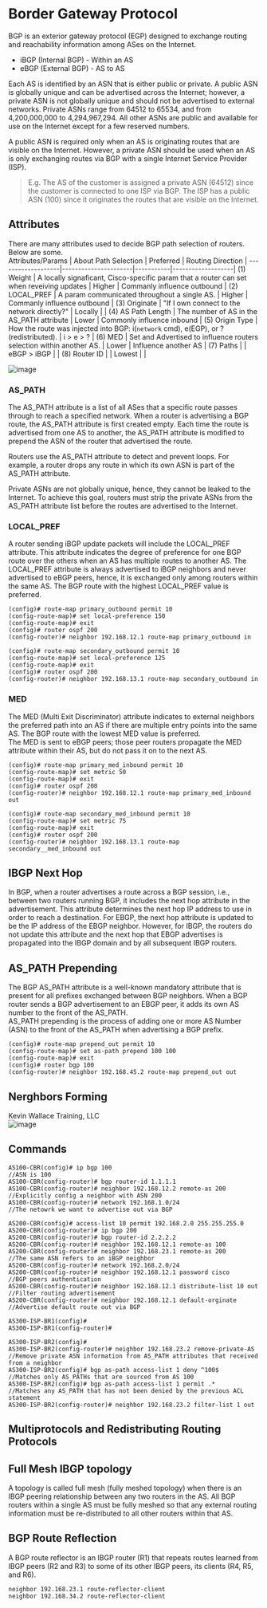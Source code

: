 # Border Gateway Protocol
BGP is an exterior gateway protocol (EGP) designed to exchange routing and reachability information among ASes on the Internet. 
- iBGP (Internal BGP) - Within an AS
- eBGP (External BGP) - AS to AS

Each AS is identified by an ASN that is either public or private. A public ASN is globally unique and can be advertised across the Internet; however, a private ASN is not globally unique and should not be advertised to external networks. Private ASNs range from 64512 to 65534, and from 4,200,000,000 to 4,294,967,294. All other ASNs are public and available for use on the Internet except for a few reserved numbers.  

A public ASN is required only when an AS is originating routes that are visible on the Internet. However, a private ASN should be used when an AS is only exchanging routes via BGP with a single Internet Service Provider (ISP).  
> E.g. The AS of the customer is assigned a private ASN (64512) since the customer is connected to one ISP via BGP. The ISP has a public ASN (100) since it originates the routes that are visible on the Internet.   

## Attributes
There are many attributes used to decide BGP path selection of routers. Below are some.  
Attributes/Params  | About Path Selection | Preferred | Routing Direction |
-------------------|----------------------|-----------|-------------------|
(1) Weight         | A locally signaficant, Cisco-specific param that a router can set when reveiving updates | Higher | Commanly influence outbound |
(2) LOCAL_PREF     | A param communicated throughout a single AS. | Higher | Commanly influence outbound |
(3) Originate      | "If I own connect to the network directly?" | Locally |  |
(4) AS Path Length | The number of AS in the AS_PATH attribute | Lower | Commonly influence inbound |
(5) Origin Type    | How the route was injected into BGP: i(`network` cmd), e(EGP), or ?(redistributed). | i > e > ? |
(6) MED            | Set and Advertised to influence routers selection within another AS. | Lower | Influence another AS |
(7) Paths          | | eBGP > iBGP | |
(8) Router ID      | | Lowest | |

![image](https://github.com/jibingl/CCNA-CCNP/assets/84643474/587c16bd-9b10-4d72-b6b0-a78c41697a3d)

### AS_PATH
The AS_PATH attribute is a list of all ASes that a specific route passes through to reach a specified network. When a router is advertising a BGP route, the AS_PATH attribute is first created empty. Each time the route is advertised from one AS to another, the AS_PATH attribute is modified to prepend the ASN of the router that advertised the route.

Routers use the AS_PATH attribute to detect and prevent loops. For example, a router drops any route in which its own ASN is part of the AS_PATH attribute.

Private ASNs are not globally unique, hence, they cannot be leaked to the Internet. To achieve this goal, routers must strip the private ASNs from the AS_PATH attribute list before the routes are advertised to the Internet.

### LOCAL_PREF
A router sending iBGP update packets will include the LOCAL_PREF attribute. This attribute indicates the degree of preference for one BGP route over the others when an AS has multiple routes to another AS. The LOCAL_PREF attribute is always advertised to iBGP neighbors and never advertised to eBGP peers, hence, it is exchanged only among routers within the same AS. The BGP route with the highest LOCAL_PREF value is preferred.
```
(config)# route-map primary_outbound permit 10
(config-route-map)# set local-preference 150
(config-route-map)# exit
(config)# router ospf 200
(config-router)# neighbor 192.168.12.1 route-map primary_outbound in

(config)# route-map secondary_outbound permit 10
(config-route-map)# set local-preference 125
(config-route-map)# exit
(config)# router ospf 200
(config-router)# neighbor 192.168.13.1 route-map secondary_outbound in
```

### MED
The MED (Multi Exit Discriminator) attribute indicates to external neighbors the preferred path into an AS if there are multiple entry points into the same AS. The BGP route with the lowest MED value is preferred.  
The MED is sent to eBGP peers; those peer routers propagate the MED attribute within their AS, but do not pass it on to the next AS.
```
(config)# route-map primary_med_inbound permit 10
(config-route-map)# set metric 50
(config-route-map)# exit
(config)# router ospf 200
(config-router)# neighbor 192.168.12.1 route-map primary_med_inbound out

(config)# route-map secondary_med_inbound permit 10
(config-route-map)# set metric 75
(config-route-map)# exit
(config)# router ospf 200
(config-router)# neighbor 192.168.13.1 route-map secondary__med_inbound out
```

## IBGP Next Hop
In BGP, when a router advertises a route across a BGP session, i.e., between two routers running BGP, it includes the next hop attribute in the advertisement. This attribute determines the next hop IP address to use in order to reach a destination. For EBGP, the next hop attribute is updated to be the IP address of the EBGP neighbor. However, for IBGP, the routers do not update this attribute and the next hop that EBGP advertises is
propagated into the IBGP domain and by all subsequent IBGP routers.

## AS_PATH Prepending
The BGP AS_PATH attribute is a well-known mandatory attribute that is present for all prefixes exchanged between BGP neighbors. When a BGP router sends a BGP advertisement to an EBGP peer, it adds its own AS number to the front of the AS_PATH.   
AS_PATH prepending is the process of adding one or more AS Number (ASN) to the front of the AS_PATH when advertising a BGP prefix.
```
(config)# route-map prepend_out permit 10
(config-route-map)# set as-path prepend 100 100
(config-route-map)# exit
(config)# router bgp 100
(config-router)# neighbor 192.168.45.2 route-map prepend_out out
```

## Nerghbors Forming
Kevin Wallace Training, LLC  
![image](https://github.com/jibingl/CCNA-CCNP/assets/84643474/0b551eaa-1b90-48cb-be75-27f096dd4499)


## Commands
```
AS100-CBR(config)# ip bgp 100                                                   //ASN is 100
AS100-CBR(config-router)# bgp router-id 1.1.1.1
AS100-CBR(config-router)# neighbor 192.168.12.2 remote-as 200                   //Explicitly config a neighbor with ASN 200
AS100-CBR(config-router)# network 192.168.1.0/24                                //The netowrk we want to advertise out via BGP

AS200-CBR(config)# access-list 10 permit 192.168.2.0 255.255.255.0 
AS200-CBR(config-router)# ip bgp 200
AS200-CBR(config-router)# bgp router-id 2.2.2.2
AS200-CBR(config-router)# neighbor 192.168.12.1 remote-as 100
AS200-CBR(config-router)# neighbor 192.168.23.1 remote-as 200                    //The same ASN refers to an iBGP neighbor
AS200-CBR(config-router)# network 192.168.2.0/24
AS200-CBR(config-router)# neighbor 192.168.12.1 password cisco                   //BGP peers authentication
AS200-CBR(config-router)# neighbor 192.168.12.1 distribute-list 10 out            //Filter routing advertisement
AS200-CBR(config-router)# neighbor 192.168.12.1 default-orginate                 //Advertise default route out via BGP

AS300-ISP-BR1(config)#
AS300-ISP-BR1(config-router)#

AS300-ISP-BR2(config)#
AS300-ISP-BR2(config-router)# neighbor 192.168.23.2 remove-private-AS            //Remove private ASN information from AS_PATH attributes that received from a neighbor
AS300-ISP-BR2(config)# bgp as-path access-list 1 deny ^100$                      //Matches only AS_PATHs that are sourced from AS 100
AS300-ISP-BR2(config)# bgp as-path access-list 1 permit .*                       //Matches any AS_PATH that has not been denied by the previous ACL statement
AS300-ISP-BR2(config-router)# neighbor 192.168.23.2 filter-list 1 out
```

## Multiprotocols and Redistributing Routing Protocols


## Full Mesh IBGP topology
A topology is called full mesh (fully meshed topology) when there is an IBGP peering relationship between any two routers in the AS. All BGP routers within a single AS must be fully meshed so that any external routing information must be re-distributed to all other routers within that AS.

## BGP Route Reflection
A BGP route reflector is an IBGP router (R1) that repeats routes learned from IBGP peers (R2 and R3) to some of its other IBGP peers, its clients (R4, R5, and R6).
```
neighbor 192.168.23.1 route-reflector-client
neighbor 192.168.34.2 route-reflector-client
```
